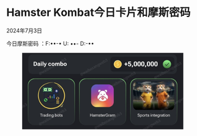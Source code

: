 # Hamster Kombat今日卡片和摩斯密码

2024年7月3日

今日摩斯密码 ：F:••-• U: ••- D:-••

<figure><img src="../../.gitbook/assets/image (436).png" alt=""><figcaption></figcaption></figure>
